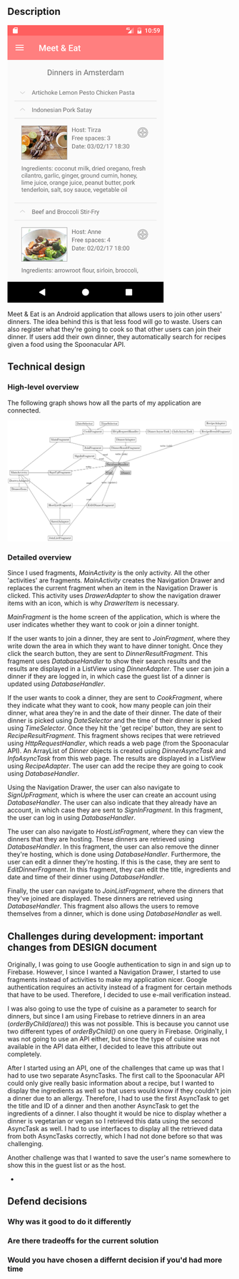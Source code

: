 ## Description
<img src="/doc/searchScreenshot.png" width="350">

Meet & Eat is an Android application that allows users to join other users' dinners. The idea behind this is that less food will go to waste. Users can also register what they're going to cook so that other users can join their dinner. If users add their own dinner, they automatically search for recipes given a food using the Spoonacular API.

## Technical design

### High-level overview

The following graph shows how all the parts of my application are connected. 

<img src="/doc/graph.png">

<!--
- MainActivity -> DrawerAdapter (DrawerItem)

- MainFragment
  - CookFragment (DateSelector, TimeSelector) -> HttpRequestHandler -> DinnerAsyncTask (Dinner) -> InfoAsyncTask (Dinner) -> RecipeResultFragment (RecipeAdapter) -> DatabaseHandler
  - JoinFragment -> DatabaseHandler -> DinnerResultFragment (DinnerAdapter) -> DatabaseHandler
- SignUpFragment -> DatabaseHandler (User) or SignInFragment -> DatabaseHandler (User)
- HostListFragment (SavedAdapter) -> DatabaseHandler -> EditDinnerFragment (DateSelector, TimeSelector) -> DatabaseHandler
- JoinListFragment (SavedAdapter) -> DatabaseHandler
-->

### Detailed overview
Since I used fragments, <i>MainActivity</i> is the only activity. All the other 'activities' are fragments. <i>MainActivity</i> creates the Navigation Drawer and replaces the current fragment when an item in the Navigation Drawer is clicked. This activity uses <i>DrawerAdapter</i> to show the navigation drawer items with an icon, which is why <i>DrawerItem</i> is necessary.

<i>MainFragment</i> is the home screen of the application, which is where the user indicates whether they want to cook or join a dinner tonight.

If the user wants to join a dinner, they are sent to <i>JoinFragment</i>, where they write down the area in which they want to have dinner tonight. Once they click the search button, they are sent to <i>DinnerResultFragment</i>. This fragment uses <i>DatabaseHandler</i> to show their search results and the results are displayed in a ListView using <i>DinnerAdapter</i>. The user can join a dinner if they are logged in, in which case the guest list of a dinner is updated using <i>DatabaseHandler</i>.

If the user wants to cook a dinner, they are sent to <i>CookFragment</i>, where they indicate what they want to cook, how many people can join their dinner, what area they're in and the date of their dinner. The date of their dinner is picked using <i>DateSelector</i> and the time of their dinner is picked using <i>TimeSelector</i>. Once they hit the 'get recipe' button, they are sent to <i>RecipeResultFragment</i>. This fragment shows recipes that were retrieved using <i>HttpRequestHandler</i>, which reads a web page (from the Spoonacular API). An ArrayList of <i>Dinner</i> objects is created using <i>DinnerAsyncTask</i> and <i>InfoAsyncTask</i> from this web page. The results are displayed in a ListView using <i>RecipeAdapter</i>. The user can add the recipe they are going to cook using <i>DatabaseHandler</i>. 

Using the Navigation Drawer, the user can also navigate to <i>SignUpFragment</i>, which is where the user can create an account using <i>DatabaseHandler</i>. The user can also indicate that they already have an account, in which case they are sent to <i>SignInFragment</i>. In this fragment, the user can log in using <i>DatabaseHandler</i>.

The user can also navigate to <i>HostListFragment</i>, where they can view the dinners that they are hosting. These dinners are retrieved using <i>DatabaseHandler</i>. In this fragment, the user can also remove the dinner they're hosting, which is done using <i>DatabaseHandler</i>. Furthermore, the user can edit a dinner they're hosting. If this is the case, they are sent to <i>EditDinnerFragment</i>. In this fragment, they can edit the title, ingredients and date and time of their dinner using <i>DatabaseHandler</i>.

Finally, the user can navigate to <i>JoinListFragment</i>, where the dinners that they've joined are displayed. These dinners are retrieved using <i>DatabaseHandler</i>. This fragment also allows the users to remove themselves from a dinner, which is done using <i>DatabaseHandler</i> as well.

## Challenges during development: important changes from DESIGN document
Originally, I was going to use Google authentication to sign in and sign up to Firebase. However, I since I wanted a Navigation Drawer, I started to use fragments instead of activities to make my application nicer. Google authentication requires an activity instead of a fragment for certain methods that have to be used. Therefore, I decided to use e-mail verification instead. 

I was also going to use the type of cuisine as a parameter to search for dinners, but since I am using Firebase to retrieve dinners in an area (<i>orderByChild(area)</i>) this was not possible. This is because you cannot use two different types of <i>orderByChild()</i> on one query in Firebase. Originally, I was not going to use an API either, but since the type of cuisine was not available in the API data either, I decided to leave this attribute out completely.  

After I started using an API, one of the challenges that came up was that I had to use two separate AsyncTasks. The first call to the Spoonacular API could only give really basic information about a recipe, but I wanted to display the ingredients as well so that users would know if they couldn't join a dinner due to an allergy. Therefore, I had to use the first AsyncTask to get the title and ID of a dinner and then another AsyncTask to get the ingredients of a dinner. I also thought it would be nice to display whether a dinner is vegetarian or vegan so I retrieved this data using the second AsyncTask as well. I had to use interfaces to display all the retrieved data from both AsyncTasks correctly, which I had not done before so that was challenging. 

Another challenge was that I wanted to save the user's name somewhere to show this in the guest list or as the host. 

- 

## Defend decisions
### Why was it good to do it differently
### Are there tradeoffs for the current solution
### Would you have chosen a differnt decision if you'd had more time
